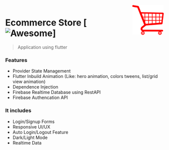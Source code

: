 <img src="images/appIcon.png" width=100 align="right" />

# Ecommerce Store [![Awesome](https://cdn.rawgit.com/sindresorhus/awesome/d7305f38d29fed78fa85652e3a63e154dd8e8829/media/badge.svg)]
> Application using flutter
### Features
- Provider State Management
- Flutter Inbuild Animation (Like: hero animation, colors tweens, list/grid view animation)
- Dependence Injection  
- Firebase Realtime Database using RestAPI
- Firebase Authencation API
### It includes
- Login/Signup Forms 
- Responsive UI/UX 
- Auto Login/Logout Feature
- Dark/Light Mode
- Realtime Data
